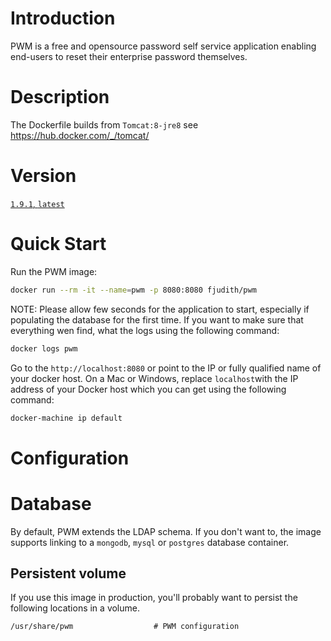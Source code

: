 
# Introduction

PWM is a free and opensource password self service application enabling end-users to reset their enterprise password themselves.


# Description

The Dockerfile builds from `Tomcat:8-jre8` see https://hub.docker.com/_/tomcat/

# Version

[`1.9.1`, `latest`](https://gihub.com/fjudith/pwm/tree/master)

# Quick Start 

Run the PWM image:

```bash
docker run --rm -it --name=pwm -p 8080:8080 fjudith/pwm
```

NOTE: Please allow few seconds for the application to start, especially if populating the database for the first time.
If you want to make sure that everything wen find, what the logs using the following command:

```bash
docker logs pwm
```

Go to the `http://localhost:8080` or point to the IP or fully qualified name of your docker host. On a Mac or Windows, replace `localhost`with the IP address of your Docker host which you can get using the following command:

```bash
docker-machine ip default
```


# Configuration

# Database
By default, PWM extends the LDAP schema. If you don't want to, the image supports linking to a `mongodb`, `mysql` or `postgres` database container.


## Persistent volume
If you use this image in production, you'll probably want to persist the following locations in a volume.

```text
/usr/share/pwm                  # PWM configuration
```
